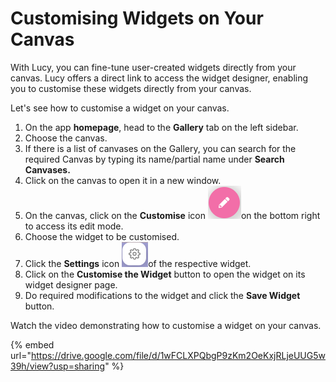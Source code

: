 # Customising Widgets on Your Canvas

With Lucy, you can fine-tune user-created widgets directly from your canvas. Lucy offers a direct link to access the widget designer, enabling you to customise these widgets directly from your canvas.

Let's see how to customise a widget on your canvas.

1. On the app **homepage**, head to the **Gallery** tab on the left sidebar.
2. Choose the canvas.
3. If there is a list of canvases on the Gallery, you can search for the required Canvas by typing its name/partial name under **Search Canvases.**
4. Click on the canvas to open it in a new window.
5. On the canvas, click on the **Customise** icon ![](<../.gitbook/assets/Customise icon (2).png>)on the bottom right to access its edit mode.
6. Choose the widget to be customised.
7. Click the **Settings** icon ![](<../.gitbook/assets/Settings icon.png>)of the respective widget.
8. Click on the **Customise the Widget** button to open the widget on its widget designer page.
9. Do required modifications to the widget and click the **Save Widget** button.

Watch the video demonstrating how to customise a widget on your canvas.

{% embed url="https://drive.google.com/file/d/1wFCLXPQbgP9zKm2OeKxjRLjeUUG5w39h/view?usp=sharing" %}
